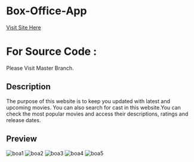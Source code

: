 # Box-Office-App
[Visit Site Here](https://leflx-light.github.io/Box-Office-App/#/)

# For Source Code : 
Please Visit Master Branch.

## Description
The purpose of this website is to keep you updated with latest and upcoming movies. You can also search for cast in this website.You can check the most popular movies and access their descriptions, ratings and release dates. 

## Preview

![boa1](https://user-images.githubusercontent.com/94953744/172821974-6e75bf6b-efb7-4853-bd04-bdfcf98f56e1.jpg)
![boa2](https://user-images.githubusercontent.com/94953744/172821590-5ec64491-5d4f-4139-8176-3671c97a010b.jpg)
![boa3](https://user-images.githubusercontent.com/94953744/172821663-e1b603c4-64c8-416a-a310-c925489dd578.jpg)
![boa4](https://user-images.githubusercontent.com/94953744/172821680-b2b6d1a4-6891-4f47-b591-60964df5f871.jpg)
![boa5](https://user-images.githubusercontent.com/94953744/172821706-c1007f33-c091-458c-9359-176ebe3e2e90.jpg)

